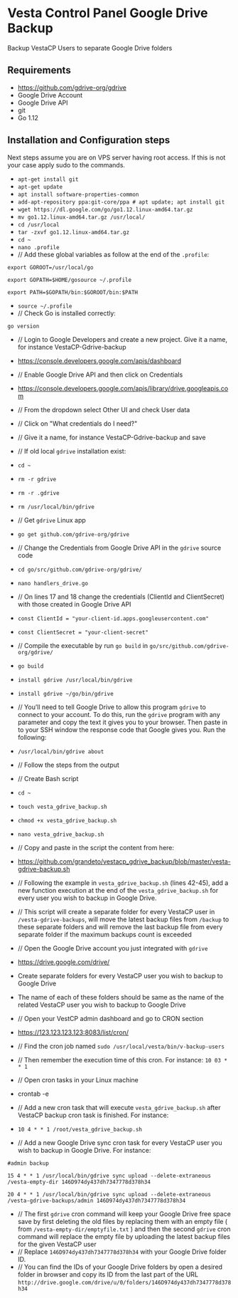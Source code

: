 # Vesta Control Panel Google Drive Backup
Backup VestaCP Users to separate Google Drive folders

## Requirements

- https://github.com/gdrive-org/gdrive
- Google Drive Account
- Google Drive API
- git
- Go 1.12

## Installation and Configuration steps

Next steps assume you are on VPS server having root access.
If this is not your case apply sudo to the commands.

- `apt-get install git`
- `apt-get update`
- `apt install software-properties-common`
- `add-apt-repository ppa:git-core/ppa # apt update; apt install git`
- `wget https://dl.google.com/go/go1.12.linux-amd64.tar.gz`
- `mv go1.12.linux-amd64.tar.gz /usr/local/`
- `cd /usr/local`
- `tar -zxvf go1.12.linux-amd64.tar.gz`
- `cd ~`
- `nano .profile`
- // Add these global variables as follow at the end of the `.profile`:

`export GOROOT=/usr/local/go`

`export GOPATH=$HOME/gosource ~/.profile`

`export PATH=$GOPATH/bin:$GOROOT/bin:$PATH`

- `source ~/.profile`
- // Check Go is installed correctly:

`go version`

- // Login to Google Developers and create a new project. Give it a name, for instance VestaCP-Gdrive-backup 
- https://console.developers.google.com/apis/dashboard
- // Enable Google Drive API and then click on Credentials
- https://console.developers.google.com/apis/library/drive.googleapis.com
- // From the dropdown select Other UI and check User data
- // Click on "What credentials do I need?"
- // Give it a name, for instance VestaCP-Gdrive-backup and save



- // If old local `gdrive` installation exist:
- `cd ~`
- `rm -r gdrive`
- `rm -r .gdrive`
- `rm /usr/local/bin/gdrive`

- // Get `gdrive` Linux app
- `go get github.com/gdrive-org/gdrive`
- // Change the Credentials from Google Drive API in the `gdrive` source code
- `cd go/src/github.com/gdrive-org/gdrive/`
- `nano handlers_drive.go`
- // On lines 17 and 18 change the credentials (ClientId and ClientSecret) with those created in Google Drive API
- `const ClientId = "your-client-id.apps.googleusercontent.com"`
- `const ClientSecret = "your-client-secret"`

- // Compile the executable by run `go build` in `go/src/github.com/gdrive-org/gdrive/`
- `go build`
- `install gdrive /usr/local/bin/gdrive`
- `install gdrive ~/go/bin/gdrive`

- // You’ll need to tell Google Drive to allow this program `gdrive` to connect to your account. To do this, run the `gdrive` program with any parameter and copy the text it gives you to your browser. Then paste in to your SSH window the response code that Google gives you. Run the following:
- `/usr/local/bin/gdrive about`
- // Follow the steps from the output

- // Create Bash script
- `cd ~`
- `touch vesta_gdrive_backup.sh`
- `chmod +x vesta_gdrive_backup.sh`
- `nano vesta_gdrive_backup.sh`
- // Copy and paste in the script the content from here:
- https://github.com/grandeto/vestacp_gdrive_backup/blob/master/vesta-gdrive-backup.sh
- // Following the example in `vesta_gdrive_backup.sh` (lines 42-45), add a new function execution at the end of the `vesta_gdrive_backup.sh` for every user you wish to backup in Google Drive.
- // This script will create a separate folder for every VestaCP user in `/vesta-gdrive-backups`, will move the latest backup files from `/backup` to these separate folders and will remove the last backup file from every separate folder if the maximum backups count is exceeded

- // Open the Google Drive account you just integrated with `gdrive`
- https://drive.google.com/drive/
- Create separate folders for every VestaCP user you wish to backup to Google Drive
- The name of each of these folders should be same as the name of the related VestaCP user you wish to backup to Google Drive

- // Open your VestCP admin dashboard and go to CRON section
- https://123.123.123.123:8083/list/cron/
- // Find the cron job named `sudo /usr/local/vesta/bin/v-backup-users`
- // Then remember the execution time of this cron. For instance: `10 03 * * 1`
- // Open cron tasks in your Linux machine
- crontab -e
- // Add a new cron task that will execute `vesta_gdrive_backup.sh` after VestaCP backup cron task is finished. For instance:
- `10 4 * * 1 /root/vesta_gdrive_backup.sh`
- // Add a new Google Drive sync cron task for every VestaCP user you wish to backup in Google Drive. For instance:

`#admin backup`

`15 4 * * 1 /usr/local/bin/gdrive sync upload --delete-extraneous /vesta-empty-dir 146D974dy437dh7347778d378h34`

`20 4 * * 1 /usr/local/bin/gdrive sync upload --delete-extraneous /vesta-gdrive-backups/admin 146D974dy437dh7347778d378h34`

- // The first `gdrive` cron command will keep your Google Drive free space save by first deleting the old files by replacing them with an empty file ( from `/vesta-empty-dir/emptyfile.txt` ) and then the second `gdrive` cron command will replace the empty file by uploading the latest backup files for the given VestaCP user
- // Replace `146D974dy437dh7347778d378h34` with your Google Drive folder ID. 
- // You can find the IDs of your Google Drive folders by open a desired folder in browser and copy its ID from the last part of the URL `http://drive.google.com/drive/u/0/folders/146D974dy437dh7347778d378h34`


